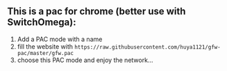 ## This is a pac for chrome (better use with SwitchOmega):
1. Add a PAC mode with a name 
2. fill the website with `https://raw.githubusercontent.com/huya1121/gfw-pac/master/gfw.pac`
3. choose this PAC mode and enjoy the network...
